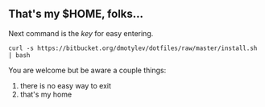 ## That's my $HOME, folks...

Next command is the *key* for easy entering.

	curl -s https://bitbucket.org/dmotylev/dotfiles/raw/master/install.sh | bash

You are welcome but be aware a couple things:

1. there is no easy way to exit
2. that's my home

